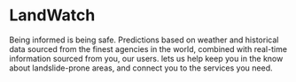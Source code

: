 # LandWatch

Being informed is being safe. Predictions based on weather and historical data sourced from the finest agencies in the world, combined with real-time information sourced from you, our users. lets us help keep you in the know about landslide-prone areas, and connect you to the services you need.

